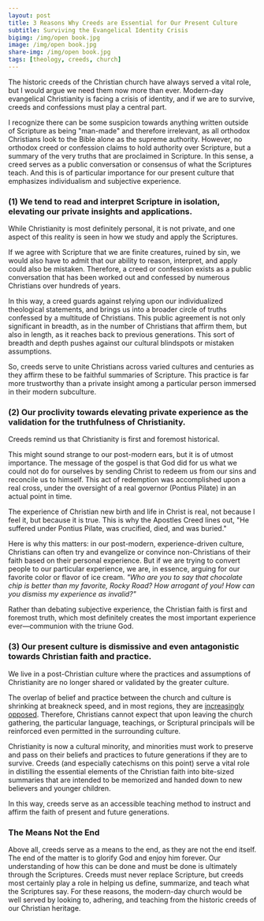 ```yaml
---
layout: post
title: 3 Reasons Why Creeds are Essential for Our Present Culture
subtitle: Surviving the Evangelical Identity Crisis
bigimg: /img/open book.jpg
image: /img/open book.jpg
share-img: /img/open book.jpg
tags: [theology, creeds, church]
---
```



The historic creeds of the Christian church have always served a vital role, but I would argue we need them now more than ever. Modern-day evangelical Christianity is facing a crisis of identity, and if we are to survive, creeds and confessions must play a central part. 

I recognize there can be some suspicion towards anything written outside of Scripture as being "man-made" and therefore irrelevant, as all orthodox Christians look to the Bible alone as the supreme authority. However, no orthodox creed or confession claims to hold authority over Scripture, but a summary of the very truths that are proclaimed in Scripture. In this sense, a creed serves as a public conversation or consensus of what the Scriptures teach. And this is of particular importance for our present culture that emphasizes individualism and subjective experience.

### (1) We tend to read and interpret Scripture in isolation, elevating our private insights and applications.

While Christianity is most definitely personal, it is not private, and one aspect of this reality is seen in how we study and apply the Scriptures. 

If we agree with Scripture that we are finite creatures, ruined by sin, we would also have to admit that our ability to reason, interpret, and apply could also be mistaken. Therefore, a creed or confession exists as a public conversation that has been worked out and confessed by numerous Christians over hundreds of years. 

In this way, a creed guards against relying upon our individualized theological statements, and brings us into a broader circle of truths confessed by a multitude of Christians. This public agreement is not only significant in breadth, as in the number of Christians that affirm them, but also in length, as it reaches back to previous generations. This sort of breadth and depth pushes against our cultural blindspots or mistaken assumptions.

So, creeds serve to unite Christians across varied cultures and centuries as they affirm these to be faithful summaries of Scripture. This practice is far more trustworthy than a private insight among a particular person immersed in their modern subculture.

### (2) Our proclivity towards elevating private experience as the validation for the truthfulness of Christianity.

Creeds remind us that Christianity is first and foremost historical. 

This might sound strange to our post-modern ears, but it is of utmost importance. The message of the gospel is that God did for us what we could not do for ourselves by sending Christ to redeem us from our sins and reconcile us to himself. This act of redemption was accomplished upon a real cross, under the oversight of a real governor (Pontius Pilate) in an actual point in time. 

The experience of Christian new birth and life in Christ is real, not because I feel it, but because it is true. This is why the Apostles Creed lines out, "He suffered under Pontius Pilate, was crucified, died, and was buried." 

Here is why this matters: in our post-modern, experience-driven culture, Christians can often try and evangelize or convince non-Christians of their faith based on their personal experience. But if we are trying to convert people to our particular experience, we are, in essence, arguing for our favorite color or flavor of ice cream. *"Who are you to say that chocolate chip is better than my favorite, Rocky Road? How arrogant of you! How can you dismiss my experience as invalid?"* 

Rather than debating subjective experience, the Christian faith is first and foremost truth, which most definitely creates the most important experience ever—communion with the triune God.

### (3) Our present culture is dismissive and even antagonistic towards Christian faith and practice.

We live in a post-Christian culture where the practices and assumptions of Christianity are no longer shared or validated by the greater culture. 

The overlap of belief and practice between the church and culture is shrinking at breakneck speed, and in most regions, they are [increasingly opposed](https://australia.thegospelcoalition.org/article/stage-two-exile-are-you-ready-for-it). Therefore, Christians cannot expect that upon leaving the church gathering, the particular language, teachings, or Scriptural principals will be reinforced even permitted in the surrounding culture. 

Christianity is now a cultural minority, and minorities must work to preserve and pass on their beliefs and practices to future generations if they are to survive. Creeds (and especially catechisms on this point) serve a vital role in distilling the essential elements of the Christian faith into bite-sized summaries that are intended to be memorized and handed down to new believers and younger children. 

In this way, creeds serve as an accessible teaching method to instruct and affirm the faith of present and future generations.    

### The Means Not the End
Above all, creeds serve as a means to the end, as they are not the end itself. The end of the matter is to glorify God and enjoy him forever. Our understanding of how this can be done and must be done is ultimately through the Scriptures. Creeds must never replace Scripture, but creeds most certainly play a role in helping us define, summarize, and teach what the Scriptures say. For these reasons, the modern-day church would be well served by looking to, adhering, and teaching from the historic creeds of our Christian heritage.